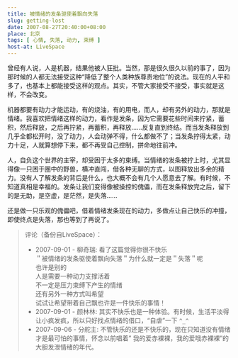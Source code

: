 ```yaml
---
title: 被情绪的发条驱使着飘向失落
slug: getting-lost
date: 2007-08-27T20:40:00+08:00
place: 北京
tags: [ 心情, 失落, 动力, 束缚 ]
host-at: LiveSpace
---
```

曾经有人说，人是机器，结果他被人狂批。当然，那是很久很久以前的事了，因为那时候的人都无法接受这种“降低了整个人类种族尊贵地位”的说法。现在的人平和多了，也基本上都能接受这样的观点。其实，不管大家接受不接受，事实就是这样，不会改变。

机器都要有动力才能运动，有的烧油，有的用电，而人，却有另外的动力，那就是情绪。我喜欢把情绪这样的动力，看作是发条，因为它需要花些时间来拧紧，蓄积，然后释放，之后再拧紧，再蓄积，再释放……反复直到终结。而当发条释放到几乎全都松开时，没了动力，人会动弹不得，什么都做不了；当发条拧得太紧，动力十足，人就算想停下来，都不再受自己控制，拼命地往前冲。

人，自负这个世界的主宰，却受困于太多的束缚。当情绪的发条被拧上时，尤其显得像一只困于圈中的野兽，横冲直闯，借各种无聊的方式，以图释放出多余的精力。没有人了解发条的背后是什么，也大概不会有几个人愿意去了解。有时候，不知道真相是幸福的。发条让我们变得像被操控的傀儡，而在发条释放完之后，留下的是无助，是空虚，是茫然，是失落……

还是做一只乐观的傀儡吧，借着情绪发条现在的动力，多做点让自己快乐的冲撞，即使终点是失落，那也等到了再说了。

> 评论（备份自LiveSpace）：
>
> * 2007-09-01 - 柳奇瑞: 看了这篇觉得你很不快乐<br>
> ＂被情绪的发条驱使着飘向失落＂为什么就一定是＂失落＂呢<br>
> 也许是别的<br>
> 人是需要一种动力支撑活着<br>
> 不一定是压力束缚下产生的情绪<br>
> 还有另外一种方式叫希望<br>
> 试试让希望带着自己飘也许是一件快乐的事情！
> * 2007-09-01 - 颜林林: 其实不快乐也是一种体验。有时候，生活平淡得让小疯发疯，所以只好找点情绪的借口，“自虐”一下 `^_^`
> * 2007-09-06 - 分舵主: 不管快乐的还是不快乐的，现在只知道没有情绪才是最可怕的事情，怀念以前唱着” 我的爱赤裸裸，我的爱哦赤裸裸”的大胆发泄情绪的年代。
